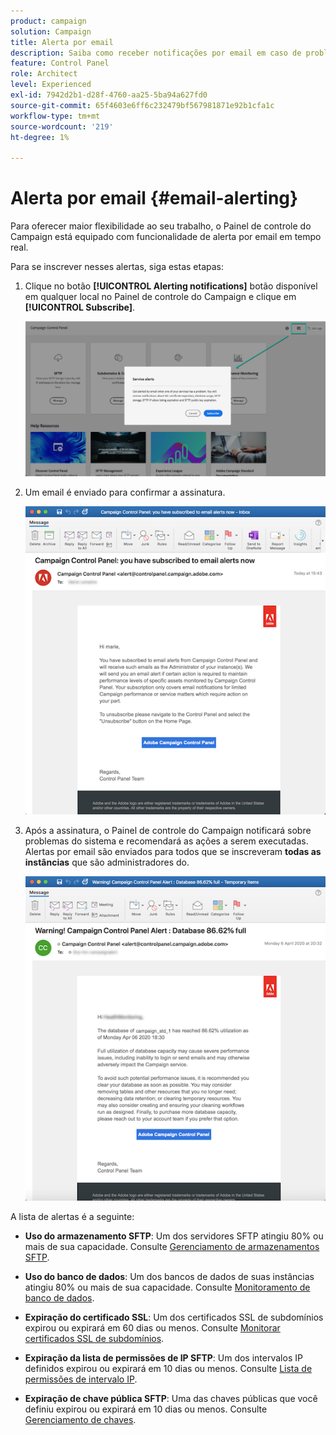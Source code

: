 ```yaml
---
product: campaign
solution: Campaign
title: Alerta por email
description: Saiba como receber notificações por email em caso de problemas com as instâncias do Campaign
feature: Control Panel
role: Architect
level: Experienced
exl-id: 7942d2b1-d28f-4760-aa25-5ba94a627fd0
source-git-commit: 65f4603e6ff6c232479bf567981871e92b1cfa1c
workflow-type: tm+mt
source-wordcount: '219'
ht-degree: 1%

---
```


# Alerta por email {#email-alerting}

Para oferecer maior flexibilidade ao seu trabalho, o Painel de controle do Campaign está equipado com funcionalidade de alerta por email em tempo real.

Para se inscrever nesses alertas, siga estas etapas:

1. Clique no botão **[!UICONTROL Alerting notifications]** botão disponível em qualquer local no Painel de controle do Campaign e clique em **[!UICONTROL Subscribe]**.

   ![](assets/subscribing.png)

1. Um email é enviado para confirmar a assinatura.

   ![](assets/email_subscription.png)

1. Após a assinatura, o Painel de controle do Campaign notificará sobre problemas do sistema e recomendará as ações a serem executadas. Alertas por email são enviados para todos que se inscreveram **todas as instâncias** que são administradores do.

   ![](assets/alert_sample.png)

A lista de alertas é a seguinte:

* **Uso do armazenamento SFTP**: Um dos servidores SFTP atingiu 80% ou mais de sua capacidade. Consulte [Gerenciamento de armazenamentos SFTP](../../sftp/using/sftp-storage-management.md).

* **Uso do banco de dados**: Um dos bancos de dados de suas instâncias atingiu 80% ou mais de sua capacidade. Consulte [Monitoramento de banco de dados](../../performance-monitoring/using/database-monitoring.md).

* **Expiração do certificado SSL**: Um dos certificados SSL de subdomínios expirou ou expirará em 60 dias ou menos. Consulte [Monitorar certificados SSL de subdomínios](../../subdomains-certificates/using/monitoring-ssl-certificates.md).

* **Expiração da lista de permissões de IP SFTP**: Um dos intervalos IP definidos expirou ou expirará em 10 dias ou menos. Consulte [Lista de permissões de intervalo IP](../../sftp/using/ip-range-allow-listing.md).

* **Expiração de chave pública SFTP**: Uma das chaves públicas que você definiu expirou ou expirará em 10 dias ou menos. Consulte [Gerenciamento de chaves](../../sftp/using/key-management.md).

<!--* **Long running Queries**: A query has been running for more than 24 hours on one of your instances. See [Monitoring active queries](database-active-queries.md).-->